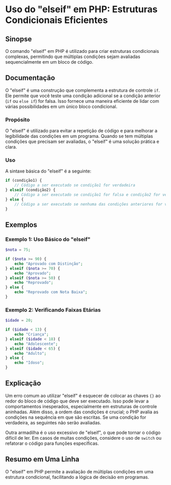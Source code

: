 <!--
Meta Description: # Uso do "elseif" em PHP: Estruturas Condicionais Eficientes ## Sinopse O comando "elseif" em PHP é utilizado para criar estruturas condicionais compl...
Meta Keywords: elseif, condições, código, echo, php
-->

# Uso do "elseif" em PHP: Estruturas Condicionais Eficientes

## Sinopse
O comando "elseif" em PHP é utilizado para criar estruturas condicionais complexas, permitindo que múltiplas condições sejam avaliadas sequencialmente em um bloco de código.

## Documentação
O "elseif" é uma construção que complementa a estrutura de controle `if`. Ele permite que você teste uma condição adicional se a condição anterior (`if` ou `else if`) for falsa. Isso fornece uma maneira eficiente de lidar com várias possibilidades em um único bloco condicional.

### Propósito
O "elseif" é utilizado para evitar a repetição de código e para melhorar a legibilidade das condições em um programa. Quando se tem múltiplas condições que precisam ser avaliadas, o "elseif" é uma solução prática e clara.

### Uso
A sintaxe básica do "elseif" é a seguinte:

```php
if (condição1) {
    // Código a ser executado se condição1 for verdadeira
} elseif (condição2) {
    // Código a ser executado se condição1 for falsa e condição2 for verdadeira
} else {
    // Código a ser executado se nenhuma das condições anteriores for verdadeira
}
```

## Exemplos

### Exemplo 1: Uso Básico do "elseif"

```php
$nota = 75;

if ($nota >= 90) {
    echo "Aprovado com Distinção";
} elseif ($nota >= 70) {
    echo "Aprovado";
} elseif ($nota >= 50) {
    echo "Reprovado";
} else {
    echo "Reprovado com Nota Baixa";
}
```

### Exemplo 2: Verificando Faixas Etárias

```php
$idade = 20;

if ($idade < 13) {
    echo "Criança";
} elseif ($idade < 18) {
    echo "Adolescente";
} elseif ($idade < 65) {
    echo "Adulto";
} else {
    echo "Idoso";
}
```

## Explicação
Um erro comum ao utilizar "elseif" é esquecer de colocar as chaves `{}` ao redor do bloco de código que deve ser executado. Isso pode levar a comportamentos inesperados, especialmente em estruturas de controle aninhadas. Além disso, a ordem das condições é crucial; o PHP avalia as condições na sequência em que são escritas. Se uma condição for verdadeira, as seguintes não serão avaliadas.

Outra armadilha é o uso excessivo de "elseif", o que pode tornar o código difícil de ler. Em casos de muitas condições, considere o uso de `switch` ou refatorar o código para funções específicas.

## Resumo em Uma Linha
O "elseif" em PHP permite a avaliação de múltiplas condições em uma estrutura condicional, facilitando a lógica de decisão em programas.
